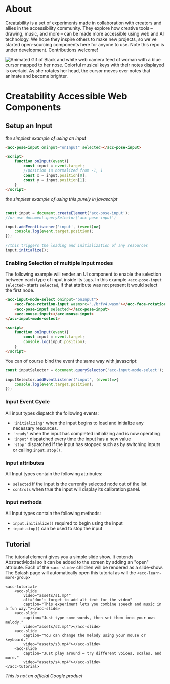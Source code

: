 # About

[Creatability](https://experiments.withgoogle.com/collection/creatability) is a set of experiments made in collaboration with creators and allies in the accessibility community. They explore how creative tools – drawing, music, and more – can be made more accessible using web and AI technology. We hope they inspire others to make new projects, so we've started open-sourcing components here for anyone to use. Note this repo is under development. Contributions welcome!

![Animated Gif of Black and white web camera feed of woman with a blue cursor mapped to her nose. Colorful musical keys with their notes displayed is overlaid. As she rotates her head, the cursor moves over notes that animate and become brighter.](https://storage.googleapis.com/creatability-github/Irene_Keyboard.gif)


# Creatability Accessible Web Components


## Setup an Input

_the simplest example of using an input_
```html
<acc-pose-input oninput="onInput" selected></acc-pose-input>

<script>
    function onInput(event){
        const input = event.target;
        //position is normalized from -1, 1
        const x = input.position[0];
        const y = input.position[1];
    }
</script>
```

_the simplest example of using this purely in javascript_
```js

const input = document.createElement('acc-pose-input');
//or use document.querySelector('acc-pose-input')

input.addEventListener('input', (event)=>{
    console.log(event.target.position);
});

//this triggers the loading and initialization of any resources
input.initialize();

```


### Enabling Selection of multiple Input modes

The following example will render an UI component to enable the selection between each type of input inside its tags.
In this example `<acc-pose-input selected>` starts `selected`, if that attribute was not present it would select the first node.
```html
<acc-input-mode-select oninput="onInput">
    <acc-face-rotation-input wasmsrc="./brfv4.wasm"></acc-face-rotation-input>
    <acc-pose-input selected></acc-pose-input>
    <acc-mouse-input></acc-mouse-input>
</acc-input-mode-select>

<script>
    function onInput(event){
        const input = event.target;
        console.log(input.position);
    }
</script>
```

You can of course bind the event the same way with javascript:
```js
const inputSelector = document.querySelector('acc-input-mode-select');

inputSelector.addEventListener('input', (event)=>{
    console.log(event.target.position);
});
```


### Input Event Cycle
All input types dispatch the following events:

* `'initializing'` when the input begins to load and initialize any necessary resources.
* `'ready'` when the input has completed initializing and is now operating
* `'input'` dispatched every time the input has a new value
* `'stop'` dispatched if the input has stopped such as by switching inputs or calling `input.stop()`.


### Input attributes
All Input types contain the following attributes:

* `selected` if the input is the currently selected node out of the list
* `controls` when true the input will display its calibration panel.


### Input methods
All Input types contain the following methods:

* `input.initialize()` required to begin using the input
* `input.stop()` can be used to stop the input


## Tutorial

The tutorial element gives you a simple slide show. It extends AbstractModal so it can be added to the screen by adding an "open" attribute. Each of the `<acc-slide>` children will be rendered as a slide-show. The Splash page will automatically open this tutorial as will the `<acc-learn-more-group>`

```
<acc-tutorial>
    <acc-slide
        video="assets/s1.mp4"
        alt="don't forget to add alt text for the video"
        caption="This experiment lets you combine speech and music in a fun way."></acc-slide>
    <acc-slide
        caption="Just type some words, then set them into your own melody."
        video="assets/s2.mp4"></acc-slide>
    <acc-slide
        caption="You can change the melody using your mouse or keyboard."
        video="assets/s3.mp4"></acc-slide>
    <acc-slide
        caption="Just play around – try different voices, scales, and more."
        video="assets/s4.mp4"></acc-slide>
</acc-tutorial>
```




_This is not an official Google product_



